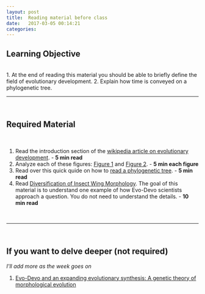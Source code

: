 ```yaml
---
layout: post
title:  Reading material before class 
date:   2017-03-05 00:14:21
categories: 
---
```

## Learning Objective
<br>
1. At the end of reading this material you should be able to briefly define the field of evolutionary development. 
2. Explain how time is conveyed on a phylogenetic tree.

<br>
<hr>
<br>

## Required Material
<br>

1. Read the introduction section of the [wikipedia article on evolutionary development](https://en.wikipedia.org/wiki/Evolutionary_developmental_biology). - **5 min read**
2. Analyze each of these figures: <a href="{{ site.baseurl }}/img/figure1_evodevo.jpg">Figure 1</a> and <a href="{{ site.baseurl }}/img/figure2_evodevo.jpg">Figure 2</a>. - **5 min each figure**
3. Read over this quick quide on how to [read a phylogenetic tree](http://evolution.berkeley.edu/evolibrary/article/evo_05). - **5 min read**
4. Read <a href="{{ site.baseurl }}/html/Diversification_of_insect_wing_morphology.html">Diversification of Insect Wing Morphology</a>. The goal of this material is to understand one example of how Evo-Devo scientists approach a question.  You do not need  to understand the details. - **10 min read**

<br>
<hr>
<br>

## If you want to delve deeper (not required)

*I'll add more as the week goes on*

1. <a href="{{ site.baseurl }}/docs/carroll.pdf">Evo-Devo and an expanding evolutionary synthesis: A genetic theory of morphological evolution</a>


<br><br><br><br>
